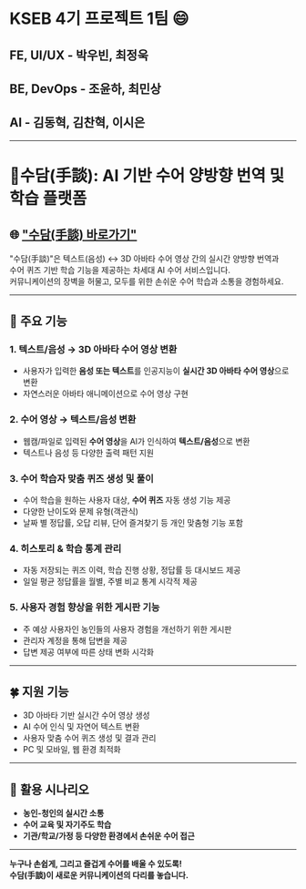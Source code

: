 # KSEB 4기 프로젝트 1팀 :smile:

## FE, UI/UX - 박우빈, 최정욱
## BE, DevOps - 조윤하, 최민상
## AI - 김동혁, 김찬혁, 이시은
---


# 🤚수담(手談): AI 기반 수어 양방향 번역 및 학습 플랫폼  
## 🌐 ["수담(手談) 바로가기"](https://d30bfqclzktlhg.cloudfront.net/auth)

"수담(手談)"은 텍스트(음성) ↔ 3D 아바타 수어 영상 간의 실시간 양방향 번역과  
수어 퀴즈 기반 학습 기능을 제공하는 차세대 AI 수어 서비스입니다.  
커뮤니케이션의 장벽을 허물고, 모두를 위한 손쉬운 수어 학습과 소통을 경험하세요.

---

## 🚀 주요 기능

### 1. 텍스트/음성 → 3D 아바타 수어 영상 변환
- 사용자가 입력한 **음성 또는 텍스트**를 인공지능이 **실시간 3D 아바타 수어 영상**으로 변환
- 자연스러운 아바타 애니메이션으로 수어 영상 구현

### 2. 수어 영상 → 텍스트/음성 변환
- 웹캠/파일로 입력된 **수어 영상**을 AI가 인식하여 **텍스트/음성**으로 변환
- 텍스트나 음성 등 다양한 출력 패턴 지원

### 3. 수어 학습자 맞춤 퀴즈 생성 및 풀이
- 수어 학습을 원하는 사용자 대상, **수어 퀴즈** 자동 생성 기능 제공
- 다양한 난이도와 문제 유형(객관식)
- 날짜 별 정답률, 오답 리뷰, 단어 즐겨찾기 등 개인 맞춤형 기능 포함

### 4. 히스토리 & 학습 통계 관리
- 자동 저장되는 퀴즈 이력, 학습 진행 상황, 정답률 등 대시보드 제공
- 일일 평균 정답률을 월별, 주별 비교 통계 시각적 제공

### 5. 사용자 경험 향상을 위한 게시판 기능
- 주 예상 사용자인 농인들의 사용자 경험을 개선하기 위한 게시판
- 관리자 계정을 통해 답변을 제공
- 답변 제공 여부에 따른 상태 변화 시각화

---

## :four_leaf_clover: 지원 기능
- 3D 아바타 기반 실시간 수어 영상 생성
- AI 수어 인식 및 자연어 텍스트 변환
- 사용자 맞춤 수어 퀴즈 생성 및 결과 관리
- PC 및 모바일, 웹 환경 최적화

---

## 🧩 활용 시나리오
- **농인-청인의 실시간 소통**
- **수어 교육 및 자기주도 학습**
- **기관/학교/가정 등 다양한 환경에서 손쉬운 수어 접근**

---

**누구나 손쉽게, 그리고 즐겁게 수어를 배울 수 있도록!  
수담(手談)이 새로운 커뮤니케이션의 다리를 놓습니다.**
